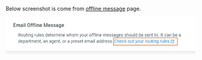 Below screenshot is come from [offline message](https://dash11.comm100.io/ui/10100000/livechat/campaign/offlinemessage/) page.

![open in new tab.png](/.attachments/open%20in%20new%20tab-dd8771e8-cd77-4163-99d9-ed509e1bb8a7.png)